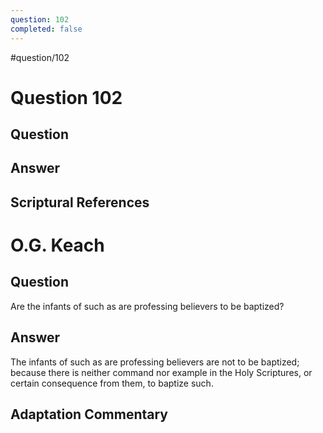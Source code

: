 ```yaml
---
question: 102
completed: false
---
```

#question/102
# Question 102

## Question


## Answer


## Scriptural References
# O.G. Keach
## Question
Are the infants of such as are professing believers to be baptized?

## Answer
The infants of such as are professing believers are not to be baptized; because there is neither command nor example in the Holy Scriptures, or certain consequence from them, to baptize such.

## Adaptation Commentary
